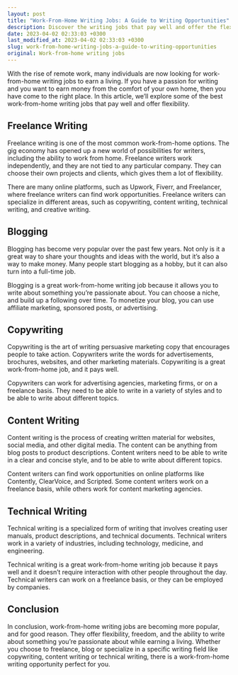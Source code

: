 ```yaml
---
layout: post
title: "Work-From-Home Writing Jobs: A Guide to Writing Opportunities"
description: Discover the writing jobs that pay well and offer the flexibility to work from home.
date: 2023-04-02 02:33:03 +0300
last_modified_at: 2023-04-02 02:33:03 +0300
slug: work-from-home-writing-jobs-a-guide-to-writing-opportunities
original: Work-from-home writing jobs
---
```

With the rise of remote work, many individuals are now looking for work-from-home writing jobs to earn a living. If you have a passion for writing and you want to earn money from the comfort of your own home, then you have come to the right place. In this article, we’ll explore some of the best work-from-home writing jobs that pay well and offer flexibility.

## Freelance Writing

Freelance writing is one of the most common work-from-home options. The gig economy has opened up a new world of possibilities for writers, including the ability to work from home. Freelance writers work independently, and they are not tied to any particular company. They can choose their own projects and clients, which gives them a lot of flexibility.

There are many online platforms, such as Upwork, Fiverr, and Freelancer, where freelance writers can find work opportunities. Freelance writers can specialize in different areas, such as copywriting, content writing, technical writing, and creative writing.

## Blogging

Blogging has become very popular over the past few years. Not only is it a great way to share your thoughts and ideas with the world, but it’s also a way to make money. Many people start blogging as a hobby, but it can also turn into a full-time job.

Blogging is a great work-from-home writing job because it allows you to write about something you’re passionate about. You can choose a niche, and build up a following over time. To monetize your blog, you can use affiliate marketing, sponsored posts, or advertising.

## Copywriting

Copywriting is the art of writing persuasive marketing copy that encourages people to take action. Copywriters write the words for advertisements, brochures, websites, and other marketing materials. Copywriting is a great work-from-home job, and it pays well.

Copywriters can work for advertising agencies, marketing firms, or on a freelance basis. They need to be able to write in a variety of styles and to be able to write about different topics.

## Content Writing

Content writing is the process of creating written material for websites, social media, and other digital media. The content can be anything from blog posts to product descriptions. Content writers need to be able to write in a clear and concise style, and to be able to write about different topics.

Content writers can find work opportunities on online platforms like Contently, ClearVoice, and Scripted. Some content writers work on a freelance basis, while others work for content marketing agencies.

## Technical Writing

Technical writing is a specialized form of writing that involves creating user manuals, product descriptions, and technical documents. Technical writers work in a variety of industries, including technology, medicine, and engineering.

Technical writing is a great work-from-home writing job because it pays well and it doesn’t require interaction with other people throughout the day. Technical writers can work on a freelance basis, or they can be employed by companies.

## Conclusion

In conclusion, work-from-home writing jobs are becoming more popular, and for good reason. They offer flexibility, freedom, and the ability to write about something you’re passionate about while earning a living. Whether you choose to freelance, blog or specialize in a specific writing field like copywriting, content writing or technical writing, there is a work-from-home writing opportunity perfect for you.